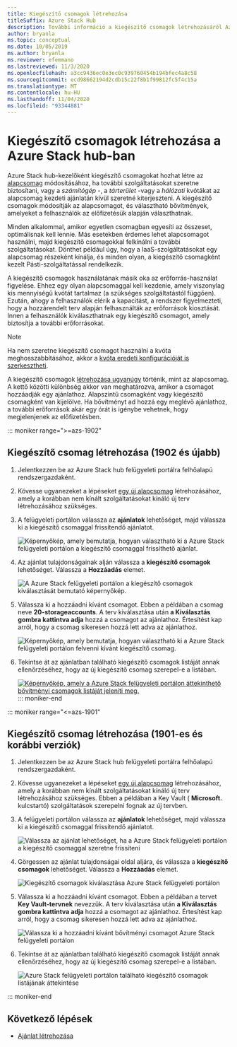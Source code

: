 ```yaml
---
title: Kiegészítő csomagok létrehozása
titleSuffix: Azure Stack Hub
description: További információ a kiegészítő csomagok létrehozásáról Azure Stack központban.
author: bryanla
ms.topic: conceptual
ms.date: 10/05/2019
ms.author: bryanla
ms.reviewer: efemmano
ms.lastreviewed: 11/3/2020
ms.openlocfilehash: a3cc9436ec0e3ec0c939760454b194bfec4a8c58
ms.sourcegitcommit: ecd98662194d2cdb15c22f8b1f99812fc5f4c15a
ms.translationtype: MT
ms.contentlocale: hu-HU
ms.lasthandoff: 11/04/2020
ms.locfileid: "93344881"
---
```

# <a name="create-add-on-plans-in-azure-stack-hub"></a>Kiegészítő csomagok létrehozása a Azure Stack hub-ban

Azure Stack hub-kezelőként kiegészítő csomagokat hozhat létre az [alapcsomag](azure-stack-create-plan.md) módosításához, ha további szolgáltatásokat szeretne biztosítani, vagy a *számítógép* -, a *tárterület* -vagy a *hálózati* kvótákat az alapcsomag kezdeti ajánlatán kívül szeretné kiterjeszteni. A kiegészítő csomagok módosítják az alapcsomagot, és választható bővítmények, amelyeket a felhasználók az előfizetésük alapján választhatnak.

Minden alkalommal, amikor egyetlen csomagban egyesíti az összeset, optimálisnak kell lennie. Más esetekben érdemes lehet alapcsomagot használni, majd kiegészítő csomagokkal felkínálni a további szolgáltatásokat. Dönthet például úgy, hogy a IaaS-szolgáltatásokat egy alapcsomag részeként kínálja, és minden olyan, a kiegészítő csomagként kezelt Pásti-szolgáltatással rendelkezik.

A kiegészítő csomagok használatának másik oka az erőforrás-használat figyelése. Ehhez egy olyan alapcsomaggal kell kezdenie, amely viszonylag kis mennyiségű kvótát tartalmaz (a szükséges szolgáltatástól függően). Ezután, ahogy a felhasználók elérik a kapacitást, a rendszer figyelmezteti, hogy a hozzárendelt terv alapján felhasználták az erőforrások kiosztását. Innen a felhasználók kiválaszthatnak egy kiegészítő csomagot, amely biztosítja a további erőforrásokat.

> [!NOTE]
> Ha nem szeretne kiegészítő csomagot használni a kvóta meghosszabbításához, akkor a [kvóta eredeti konfigurációját is szerkesztheti](azure-stack-quota-types.md#edit-a-quota).

A kiegészítő csomagok [létrehozása ugyanúgy](azure-stack-create-plan.md) történik, mint az alapcsomag. A kettő közötti különbség akkor van meghatározva, amikor a csomagot hozzáadják egy ajánlathoz. Alapszintű csomagként vagy kiegészítő csomagként van kijelölve. Ha bővítményt ad hozzá egy meglévő ajánlathoz, a további erőforrások akár egy órát is igénybe vehetnek, hogy megjelenjenek az előfizetésben.

::: moniker range=">=azs-1902"
## <a name="create-an-add-on-plan-1902-and-later"></a>Kiegészítő csomag létrehozása (1902 és újabb)

1. Jelentkezzen be az Azure Stack hub felügyeleti portálra felhőalapú rendszergazdaként.
2. Kövesse ugyanezeket a lépéseket [egy új alapcsomag](azure-stack-create-plan.md) létrehozásához, amely a korábban nem kínált szolgáltatásokat kínáló új terv létrehozásához szükséges.
3. A felügyeleti portálon válassza az **ajánlatok** lehetőséget, majd válassza ki a kiegészítő csomaggal frissítendő ajánlatot.

   ![Képernyőkép, amely bemutatja, hogyan választható ki a Azure Stack felügyeleti portálon a kiegészítő csomaggal frissíthető ajánlat.](media/create-add-on-plan/add-on1.png)

4. Az ajánlat tulajdonságainak alján válassza a **kiegészítő csomagok** lehetőséget. Válassza a **Hozzáadás** elemet.

    ![A Azure Stack felügyeleti portálon a kiegészítő csomagok kiválasztását bemutató képernyőkép.](media/create-add-on-plan/add-on2.png)

5. Válassza ki a hozzáadni kívánt csomagot. Ebben a példában a csomag neve **20-storageaccounts**. A terv kiválasztása után **a Kiválasztás gombra kattintva adja** hozzá a csomagot az ajánlathoz. Értesítést kap arról, hogy a csomag sikeresen hozzá lett adva az ajánlathoz.

    ![Képernyőkép, amely bemutatja, hogyan választható ki a Azure Stack felügyeleti portálon felvenni kívánt kiegészítő csomag.](media/create-add-on-plan/add-on3.png)

6. Tekintse át az ajánlatban található kiegészítő csomagok listáját annak ellenőrzéséhez, hogy az új kiegészítő csomag szerepel-e a listában.

    [![Képernyőkép, amely a Azure Stack felügyeleti portálon áttekinthető bővítményi csomagok listáját jeleníti meg.](media/create-add-on-plan/add-on4.png)](media/create-add-on-plan/add-on4lg.png#lightbox)
::: moniker-end

::: moniker range="<=azs-1901"

## <a name="create-an-add-on-plan-1901-and-earlier"></a>Kiegészítő csomag létrehozása (1901-es és korábbi verziók)

1. Jelentkezzen be az Azure Stack hub felügyeleti portálra felhőalapú rendszergazdaként.
2. Kövesse ugyanezeket a lépéseket [egy új alapcsomag](azure-stack-create-plan.md) létrehozásához, amely a korábban nem kínált szolgáltatásokat kínáló új terv létrehozásához szükséges. Ebben a példában a Key Vault ( **Microsoft.** kulcstartó) szolgáltatások szerepelni fognak az új tervben.
3. A felügyeleti portálon válassza az **ajánlatok** lehetőséget, majd válassza ki a kiegészítő csomaggal frissítendő ajánlatot.

   ![Válassza az ajánlat lehetőséget, ha a Azure Stack felügyeleti portálon a kiegészítő csomaggal szeretne frissíteni](media/create-add-on-plan/1.PNG)

4. Görgessen az ajánlat tulajdonságai oldal aljára, és válassza a **kiegészítő csomagok** lehetőséget. Válassza a **Hozzáadás** elemet.

    ![Kiegészítő csomagok kiválasztása Azure Stack felügyeleti portálon](media/create-add-on-plan/2.PNG)

5. Válassza ki a hozzáadni kívánt csomagot. Ebben a példában a tervet **Key Vault-tervnek** nevezzük. A terv kiválasztása után **a Kiválasztás gombra kattintva adja** hozzá a csomagot az ajánlathoz. Értesítést kap arról, hogy a csomag sikeresen hozzá lett adva az ajánlathoz.

    ![Válassza ki a hozzáadni kívánt bővítményi csomagot Azure Stack felügyeleti portálon](media/create-add-on-plan/3.PNG)

6. Tekintse át az ajánlatban található kiegészítő csomagok listáját annak ellenőrzéséhez, hogy az új kiegészítő csomag szerepel-e a listában.

    ![Azure Stack felügyeleti portálon található kiegészítő csomagok listájának áttekintése](media/create-add-on-plan/4.PNG)

::: moniker-end

## <a name="next-steps"></a>Következő lépések

* [Ajánlat létrehozása](azure-stack-create-offer.md)
